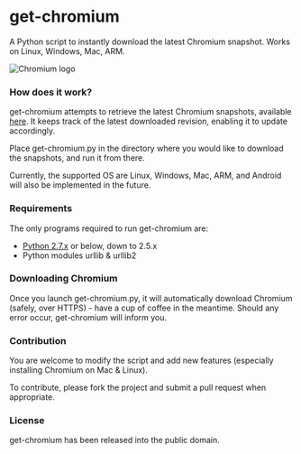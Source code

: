 get-chromium
============

A Python script to instantly download the latest Chromium snapshot. Works on Linux, Windows, Mac, ARM.

![Chromium logo]("http://i.imgur.com/NXbV2Et.png")

###  How does it work?

get-chromium attempts to retrieve the latest Chromium snapshots, available [here](https://commondatastorage.googleapis.com/chromium-browser-snapshots/index.html "Chromium Snapshots"). It keeps track of the latest downloaded revision, enabling it to update accordingly.

Place get-chromium.py in the directory where you would like to download the snapshots, and run it from there.

Currently, the supported OS are Linux, Windows, Mac, ARM, and Android will also be implemented in the future. 

### Requirements

The only programs required to run get-chromium are:

* [Python 2.7.x](http://www.python.org/getit/ "Download Python") or below, down to 2.5.x
* Python modules urllib & urllib2

### Downloading Chromium

Once you launch get-chromium.py, it will automatically download Chromium (safely, over HTTPS) - have a cup of coffee in the meantime. Should any error occur, get-chromium will inform you.

### Contribution

You are welcome to modify the script and add new features (especially installing Chromium on Mac & Linux).

To contribute, please fork the project and submit a pull request when appropriate. 

### License

get-chromium has been released into the public domain.
